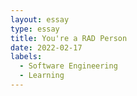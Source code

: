 ```yaml
---
layout: essay
type: essay
title: You're a RAD Person
date: 2022-02-17
labels:
  - Software Engineering
  - Learning
---
```

